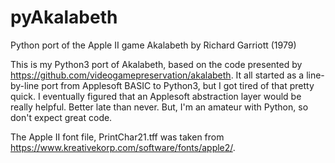 # pyAkalabeth
Python port of the Apple II game Akalabeth by Richard Garriott (1979)

This is my Python3 port of Akalabeth, based on the code presented by https://github.com/videogamepreservation/akalabeth.
It all started as a line-by-line port from Applesoft BASIC to Python3, but I got tired of that pretty quick. I eventually figured that an Applesoft abstraction layer would be really helpful. Better late than never. But, I'm an amateur with Python, so don't expect great code.

The Apple II font file, PrintChar21.tff was taken from https://www.kreativekorp.com/software/fonts/apple2/.
